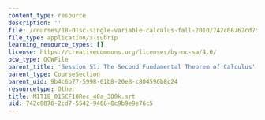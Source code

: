 ```yaml
---
content_type: resource
description: ''
file: /courses/18-01sc-single-variable-calculus-fall-2010/742c08762cd7554294668c9b9e9e76c5_MIT18_01SCF10Rec_40a_300k.vtt
file_type: application/x-subrip
learning_resource_types: []
license: https://creativecommons.org/licenses/by-nc-sa/4.0/
ocw_type: OCWFile
parent_title: 'Session 51: The Second Fundamental Theorem of Calculus'
parent_type: CourseSection
parent_uid: 9b4c6b77-5998-61b8-20e8-c804596b8c24
resourcetype: Other
title: MIT18_01SCF10Rec_40a_300k.srt
uid: 742c0876-2cd7-5542-9466-8c9b9e9e76c5
---
```


